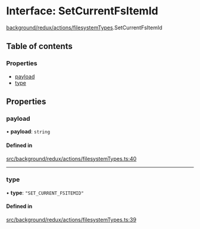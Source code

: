 # Interface: SetCurrentFsItemId

[background/redux/actions/filesystemTypes](../wiki/background.redux.actions.filesystemTypes).SetCurrentFsItemId

## Table of contents

### Properties

- [payload](../wiki/background.redux.actions.filesystemTypes.SetCurrentFsItemId#payload)
- [type](../wiki/background.redux.actions.filesystemTypes.SetCurrentFsItemId#type)

## Properties

### payload

• **payload**: `string`

#### Defined in

[src/background/redux/actions/filesystemTypes.ts:40](https://github.com/ExperimentsByFileFighter/WebApp-PoC-technical-Documentation/blob/5171d3e/src/background/redux/actions/filesystemTypes.ts#L40)

___

### type

• **type**: ``"SET_CURRENT_FSITEMID"``

#### Defined in

[src/background/redux/actions/filesystemTypes.ts:39](https://github.com/ExperimentsByFileFighter/WebApp-PoC-technical-Documentation/blob/5171d3e/src/background/redux/actions/filesystemTypes.ts#L39)
